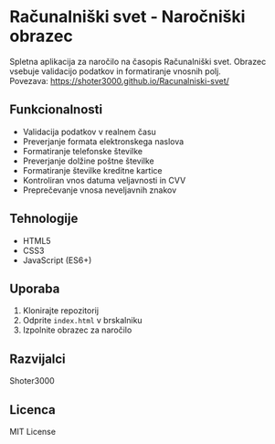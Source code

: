 # Računalniški svet - Naročniški obrazec

Spletna aplikacija za naročilo na časopis Računalniški svet. Obrazec vsebuje validacijo podatkov in formatiranje vnosnih polj.<br>
Povezava: https://shoter3000.github.io/Racunalniski-svet/
## Funkcionalnosti

- Validacija podatkov v realnem času
- Preverjanje formata elektronskega naslova
- Formatiranje telefonske številke
- Preverjanje dolžine poštne številke
- Formatiranje številke kreditne kartice
- Kontroliran vnos datuma veljavnosti in CVV
- Preprečevanje vnosa neveljavnih znakov

## Tehnologije

- HTML5
- CSS3
- JavaScript (ES6+)

## Uporaba

1. Klonirajte repozitorij
2. Odprite `index.html` v brskalniku
3. Izpolnite obrazec za naročilo

## Razvijalci

Shoter3000

## Licenca

MIT License

